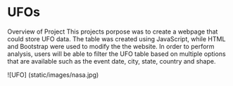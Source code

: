 # UFOs
Overview of Project
This projects porpose was to create a webpage that could store UFO data. The table was created using JavaScript, while HTML and Bootstrap were used to modify the the website. In order to perform analysis, users will be able to filter the UFO  table based on multiple options that are available such as the event date, city, state, country and shape.


![UFO] (static/images/nasa.jpg)

